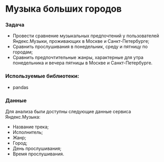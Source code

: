 # Музыка больших городов
### Задача
- Провести сравнение музыкальных предпочтений у пользователей Яндекс.Музыки, проживающих в Москве и Санкт-Петербурге;
- Сравнить прослушивания в понедельник, среду и пятницу по городам;
- Сравнить предпочтительные жанры, характерные для утра понедельника и вечера пятницы в Москве и Санкт-Петербурге.

### Используемые библиотеки:
- pandas

### Данные
Для анализа были доступны следующие данные сервиса Яндекс.Музыка:
- Название трека;
- Исполнитель;
- Жанр;
- Город;
- День прослушивания;
- Время прослушивания.
